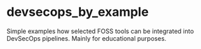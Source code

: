 # devsecops_by_example
Simple examples how selected FOSS tools can be integrated into DevSecOps pipelines. Mainly for educational purposes.
